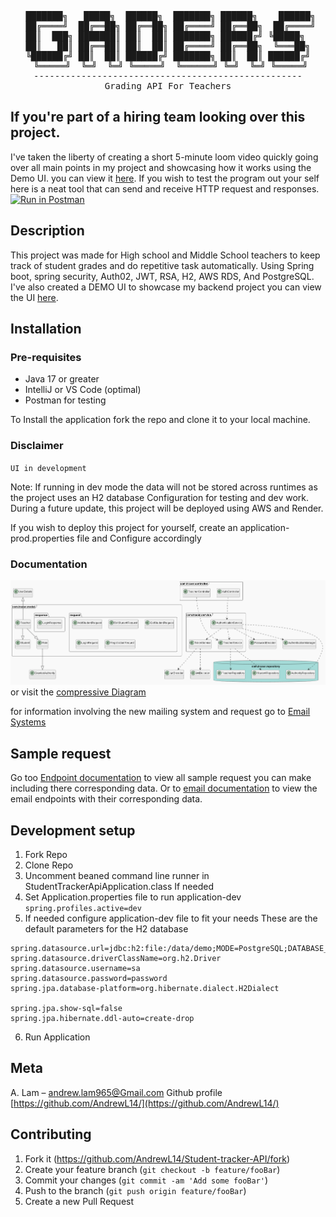 <div align="center">
<pre>
  ███████╗   █████╗  ██████╗  ███████╗ ██████╗    ██████╗ 
  ██╔════╝  ██╔══██╗ ██╔══██╗ ██╔════╝ ██╔══██╗  ██╔════╝ 
 ██║  ███╗ ███████║ ██║  ██║ ███████╗ ██████╔╝ ╚█████╗  
 ██║   ██║ ██╔══██║ ██║  ██║ ██╔════╝ ██╔══██╗  ╚═══██╗ 
╚██████╔╝ ██║  ██║ ██████╔╝ ███████╗ ██║  ██║ ██████╔╝
 ╚═════╝  ╚═╝  ╚═╝ ╚═════╝  ╚══════╝ ╚═╝  ╚═╝ ╚═════╝
---------------------------------------------------
Grading API For Teachers
</pre>

</div>

## If you're part of a hiring team looking over this project.
I've taken the liberty of creating a short 5-minute loom video quickly going over all main points in my project and showcasing how it works
using the Demo UI. you can view it [here](https://www.loom.com/share/7de74c5d28154b4183acc75816a6b2ff?sid=24a317bb-af7a-41fb-b20a-4ae3b0a45b24).
If you wish to test the program out your self here is a neat tool that can send and receive HTTP request and responses.
[![Run in Postman](https://run.pstmn.io/button.svg)](https://app.getpostman.com/run-collection/94e5460c770f01bda6ce#?env%5BDEV%5D=W3sia2V5IjoiYmFzZV91cmwiLCJ2YWx1ZSI6Imh0dHA6Ly9sb2NhbGhvc3Q6NDUwMCIsImVuYWJsZWQiOnRydWV9LHsia2V5IjoiaW5zaWRlcl9iYXNlX3VybCIsInZhbHVlIjoiaHR0cDovL2xvY2FsaG9zdDo5MDAwIiwiZW5hYmxlZCI6dHJ1ZX0seyJrZXkiOiJwdF9iYXNlX3VybCIsInZhbHVlIjoiaHR0cDovL2xvY2FsaG9zdDo1MDAwIiwiZW5hYmxlZCI6dHJ1ZX1d)

## Description

This project was made for High school and Middle School teachers to keep track of student grades and do repetitive task automatically.
Using Spring boot, spring security, Auth02, JWT, RSA, H2, AWS RDS, And PostgreSQL. I've also created a DEMO UI to showcase my backend project
you can view the UI [here](https://github.com/AndrewL14/Student-tracker-UI).


## Installation

### Pre-requisites 
- Java 17 or greater
- IntelliJ or VS Code (optimal)
- Postman for testing 


To Install the application fork the repo and clone it to your local machine.

### Disclaimer
`UI in development`

Note: If running in dev mode the data will not be stored across runtimes as the project uses an H2 database
Configuration for testing and dev work. During a future update, this project will be deployed using AWS and Render.

If you wish to deploy this project for yourself, create an application-prod.properties file and 
Configure accordingly

### Documentation
[![Simplified Class Diagram](documentation/ClassRelationsSimplified.png)](documentation/ClassRelationsSimplified.puml)
or visit the [compressive Diagram](documentation/ClassRelations.puml)

for information involving the new mailing system and request go to [Email Systems](documentation/EmailServiceDoc/EMAIL_DOCUMENTATION.md)

## Sample request
Go too [Endpoint documentation](documentation/HTTPENDPOINTREQUEST.MD) to view all sample request you can make
including there corresponding data. Or to [email documentation](documentation/EmailServiceDoc/EMAIL_DOCUMENTATION.md)
to view the email endpoints with their corresponding data.

## Development setup
1. Fork Repo
2. Clone Repo
3. Uncomment beaned command line runner in StudentTrackerApiApplication.class If needed
4. Set Application.properties file to run application-dev
`spring.profiles.active=dev`
5. If needed configure application-dev file to fit your needs
   These are the default parameters for the H2 database
```
spring.datasource.url=jdbc:h2:file:/data/demo;MODE=PostgreSQL;DATABASE_TO_LOWER=TRUE
spring.datasource.driverClassName=org.h2.Driver
spring.datasource.username=sa
spring.datasource.password=password
spring.jpa.database-platform=org.hibernate.dialect.H2Dialect

spring.jpa.show-sql=false
spring.jpa.hibernate.ddl-auto=create-drop
```
6. Run Application

## Meta

A. Lam – andrew.lam965@Gmail.com
Github profile
[https://github.com/AndrewL14/](https://github.com/AndrewL14/)

## Contributing

1. Fork it (<https://github.com/AndrewL14/Student-tracker-API/fork>)
2. Create your feature branch (`git checkout -b feature/fooBar`)
3. Commit your changes (`git commit -am 'Add some fooBar'`)
4. Push to the branch (`git push origin feature/fooBar`)
5. Create a new Pull Request
